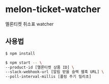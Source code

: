 # melon-ticket-watcher

멜론티켓 취소표 watcher

## 사용법

```bash
$ npm install
```

```bash
$ npm start -- \
--product-id [멜론티켓 상품 ID] \
--slack-webhook-url [알림 받을 슬랙 웹훅 URL] \
--poll-interval-millis [폴링 주기 밀리초]
```
